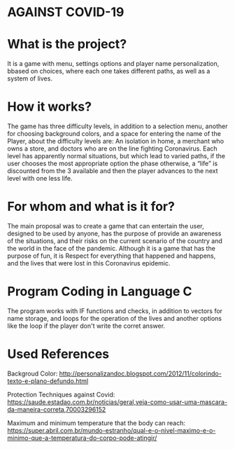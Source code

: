 # AGAINST COVID-19

# What is the project?
It is a game with menu, settings options and player name personalization, bbased on choices, where each one takes different paths,
as well as a system of lives.

# How it works?
The game has three difficulty levels, in addition to a selection menu, another for choosing background colors, and a space for entering the name
of the Player, about the difficulty levels are: An isolation in
home, a merchant who owns a store, and doctors who are on the line
fighting Coronavirus.
Each level has apparently normal situations, but which lead to
varied paths, if the user chooses the most appropriate option the phase
otherwise, a “life” is discounted from the 3 available and then the
player advances to the next level with one less life.

# For whom and what is it for?
The main proposal was to create a game that can entertain the user,
designed to be used by anyone, has the purpose of
provide an awareness of the situations, and their risks on the
current scenario of the country and the world in the face of the pandemic.
Although it is a game that has the purpose of fun, it is
Respect for everything that happened and happens, and the lives that were
lost in this Coronavirus epidemic.

# Program Coding in Language C
The program works with IF functions and checks, in addition to vectors
for name storage, and loops for the operation of the
lives and another options like the loop if the player don't write the corret answer.

# Used References
Backgroud Color:
http://personalizandoc.blogspot.com/2012/11/colorindo-texto-e-plano-defundo.html 

Protection Techniques against Covid: 
https://saude.estadao.com.br/noticias/geral,veja-como-usar-uma-mascara-da-maneira-correta,70003296152

Maximum and minimum temperature that the body can reach: 
https://super.abril.com.br/mundo-estranho/qual-e-o-nivel-maximo-e-o-minimo-que-a-temperatura-do-corpo-pode-atingir/


